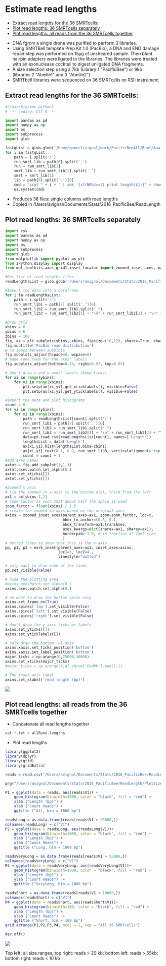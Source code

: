 # Estimate read lengths

<!-- MDTOC maxdepth:6 firsth1:0 numbering:0 flatten:0 bullets:1 updateOnSave:1 -->

- [Extract read lengths for the 36 SMRTcells:](#extract-read-lengths-for-the-36-smrtcells)   
- [Plot read lengths: 36 SMRTcells separately](#plot-read-lengths-36-smrtcells-separately)   
- [Plot read lengths: all reads from the 36 SMRTcells together](#plot-read-lengths-all-reads-from-the-36-smrtcells-together)   

<!-- /MDTOC -->

* DNA fgrom a single drone was purified to perform 3 libraries.
* Using SMRTBell template Prep Kit 1.0 (PacBio), a DNA and END damage repair step was performed on 15µg of unsheared sample. Then blunt hairpin adapters were ligated to the libraries. The libraries were treated with an exonuclease cocktail to digest unligated DNA fragments.
* A size selection step using a 7kb (Library 1 "PacificBee") or 9kb (libraries 2 "Abeille1" and 3 "Abeille2")
* SMRTbell libraries were sequenced on 36 SMRTcells on RSII instrument

## Extract read lengths for the 36 SMRTcells:

```python
#!/usr/bin/env python3
# -*- coding: Utf-8 -*-

import pandas as pd
import numpy as np
import os
import subprocess
import glob

fastqList = glob.glob('/home/gencel/vignal/work/PacificBeeAll/Run*/Analyse_H5toFastq*/*.gz')
for i in fastqList:
    path = i.split('/')
    run_smrt_lib = path[6].split('_')
    run = run_smrt_lib[1]
    smrt_lib = run_smrt_lib[2].split('.')
    smrt = smrt_lib[1]
    lib = path[8].split('.')[0]
    cmd = "zcat " + i + " | awk '{if(NR%4==2) print length($1)}' > /home/gencel/vignal/work/PacificBeeAll/ReadLength/ReadLength_" + run + "_" + smrt + "_" + lib + ".txt"
    os.system(cmd)
```

* Produces 36 files: single columns with read lengths
* Copied in /Users/avignal/Documents/Stats/2016_PacificBee/ReadLength

## Plot read lengths: 36 SMRTcells separately

```python
import csv
import pandas as pd
import numpy as np
import os
import subprocess
import glob
from matplotlib import pyplot as plt
from IPython.display import display
from mpl_toolkits.axes_grid1.inset_locator import zoomed_inset_axes, mark_inset

#Get list of read lengths files
readLengthsList = glob.glob('/Users/avignal/Documents/Stats/2016_PacificBee/ReadLength/*.txt')

#Import the data into a dataframe
for i in readLengthsList:
    path = i.split('/')
    run_smrt_lib1 = path[7].split('.')[0]
    run_smrt_lib2 = run_smrt_lib1.split("_")
    run_smrt_lib3 = run_smrt_lib2[1] + "\n" + run_smrt_lib2[2] + "\n" + run_smrt_lib2[3]

#Draw grid
xbins = 6
ybins = 6
zbins = 100
fig, ax = plt.subplots(ybins, xbins, figsize=(10,12), sharex=True, sharey=True)
fig.suptitle('PacBio read distribution')
# no space between subplots
fig.subplots_adjust(hspace=0, wspace=0)
# make some room for the axes' labels
fig.subplots_adjust(bottom=0.13, right=0.97, top=0.93)

# don't draw x and y-axes' labels (keep ticks)
for xi in range(ybins):
    for yi in range(xbins):
        plt.setp(ax[xi,yi].get_xticklabels(), visible=False)
        plt.setp(ax[xi,yi].get_yticklabels(), visible=False)

#Import the data and plot histograms
count = 0
for yi in range(ybins):
    for xi in range(xbins):
        path = readLengthsList[count].split('/')
        run_smrt_lib1 = path[7].split('.')[0]
        run_smrt_lib2 = run_smrt_lib1.split("_")
        run_smrt_lib3 = run_smrt_lib2[1] + "\n" + run_smrt_lib2[2] + "\n" + run_smrt_lib2[3]
        data=pd.read_csv(readLengthsList[count], names=['Length'])
        lengthsList = data['Length']
        ax[xi,yi].hist(lengthsList,bins=zbins)
        ax[xi,yi].text(0.1, 0.9, run_smrt_lib3, verticalalignment='top', transform=ax[xi,yi].transAxes)
        count = count + 1
#add axes names
axtot = fig.add_subplot(1,1,1)
axtot.axes.patch.set_alpha(0.)
axtot.set_xticks([])
axtot.set_yticks([])

#Zoomed x axis
# tie the zoomed in x-axis to the bottom plot, third from the left
ax1 = ax[ybins-1,2]
# zoom factor is such that about half the space is used
zoom_factor = float(xbins) / 1.5
# create the zoomed in axis based on the original axes
axins = zoomed_inset_axes(parent_axes=ax1, zoom=zoom_factor, loc=8,
                          bbox_to_anchor=(0.5, 0.),
                          bbox_transform=ax1.transAxes,
                          axes_kwargs=dict(sharex=ax1, sharey=ax1),
                          borderpad=-1.5, # in fraction of font size
                          )
# dotted lines to show that this is the x-axis
pp, p1, p2 = mark_inset(parent_axes=ax1, inset_axes=axins,
                        loc1=3, loc2=4.,
                        linestyle="dotted")

# only want to draw some of the lines
pp.set_visible(False)

# hide the plotting area
#axins.axesPatch.set_alpha(0.)
axins.axes.patch.set_alpha(0.)

# we want to draw the bottom spine only
axins.set_frame_on(True)
axins.spines['top'].set_visible(False)
axins.spines['left'].set_visible(False)
axins.spines['right'].set_visible(False)

# don't draw the y axis ticks or labels
axins.set_yticks([])
axins.set_yticklabels([])

# only draw the bottom (x) axis
axins.xaxis.set_ticks_position('bottom')
axins.xaxis.set_label_position('bottom')
major_ticks = np.arange(0,75000,10000)
axins.set_xticks(major_ticks)
#major_ticks = np.arange(0,df_chrom['EndMb'].max(),1)

# The inset axis label
axins.set_xlabel('read length (bp)')
```

![](AMelMel_1_read_lengths.assets/ReadLengthPerRun.png)

## Plot read lengths: all reads from the 36 SMRTcells together

* Concatenate all read lengths together

```bash
cat *.txt > allRuns.lengths
```

* Plot read lengths

```R
library(ggplot2)
library(dplyr)
library(grid)
library(gridExtra)

reads = read.csv("/Users/avignal/Documents/Stats/2016_PacificBee/ReadLength/allRuns.lengths", header = F)

png("/Users/avignal/Documents/Stats/2016_PacificBee/ReadLength/PlotSizeDistribAll36SMRT.png", width = 29, height = 21, units = "cm", res = 300)

P1 = ggplot(data = reads, aes(reads$V1)) +
    geom_histogram(binwidth=1000, color = "black", fill = "red") +
    xlab ("Length (bp)") +
    ylab ("Count Reads") +
    ggtitle ("All, bin = 1000 bp")

readsLong = as.data.frame(reads[reads$V1 > 20000,])
colnames(readsLong) = c("V1")
P2 = ggplot(data = readsLong, aes(readsLong$V1))+
    geom_histogram(binwidth=1000, color = "black", fill = "red") +
    xlab ("Length (bp)") +
    ylab ("Count Reads") +
    ggtitle ("Long, bin = 1000 bp")

readsVeryLong = as.data.frame(reads[reads$V1 > 55000,])
colnames(readsVeryLong) = c("V1")
P3 = ggplot(data = readsVeryLong, aes(readsVeryLong$V1))+
    geom_histogram(binwidth=1000, color = "black", fill = "red") +
    xlab ("Length (bp)") +
    ylab ("Count Reads")  +
    ggtitle ("Verylong, bin = 1000 bp")

readsShort = as.data.frame(reads[reads$V1 < 10000,])
colnames(readsShort) = c("V1")
P4 = ggplot(data = readsShort, aes(readsShort$V1))+
    geom_histogram(binwidth=100, color = "black", fill = "red") +
    xlab ("Length (bp)") +
    ylab ("Count Reads")  +
    ggtitle ("Short, bin = 100 bp")
grid.arrange(P1,P2,P3,P4, ncol = 2, top = "All 36 SMRTcells")

dev.off()
```

![](AMelMel_1_read_lengths.assets/PlotSizeDistribAll36SMRT.png)

Top left: all size ranges; top right: reads > 20 kb; bottom left: reads > 55kb; bottom right: reads < 10 kb
